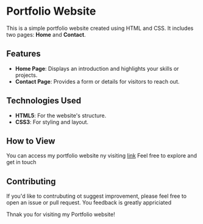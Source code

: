 # Portfolio Website

This is a simple portfolio website created using HTML and CSS. It includes two pages: **Home** and **Contact**.

## Features

- **Home Page**: Displays an introduction and highlights your skills or projects.
- **Contact Page**: Provides a form or details for visitors to reach out.

## Technologies Used

- **HTML5**: For the website's structure.
- **CSS3**: For styling and layout.

## How to View

You can access my portfolio website ny visiting [link](https://simplportfolio.netlify.app) Feel free to explore and get in touch

## Contributing

If you'd like to contrubuting ot suggest improvement, please feel free to open an issue or pull request. You feedback is greatly appriciated

Thnak you for visiting my Portfolio website!

